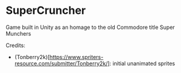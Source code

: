 # SuperCruncher
Game built in Unity as an homage to the old Commodore title Super Munchers

Credits:
- (Tonberry2k)[https://www.spriters-resource.com/submitter/Tonberry2k/]: initial unanimated sprites
